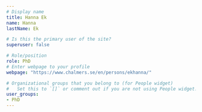 ```yaml
---
# Display name
title: Hanna Ek
name: Hanna
lastName: Ek

# Is this the primary user of the site?
superuser: false

# Role/position
role: PhD
# Enter webpage to your profile
webpage: "https://www.chalmers.se/en/persons/ekhanna/"

# Organizational groups that you belong to (for People widget)
#   Set this to `[]` or comment out if you are not using People widget.
user_groups:
- PhD
---
```

